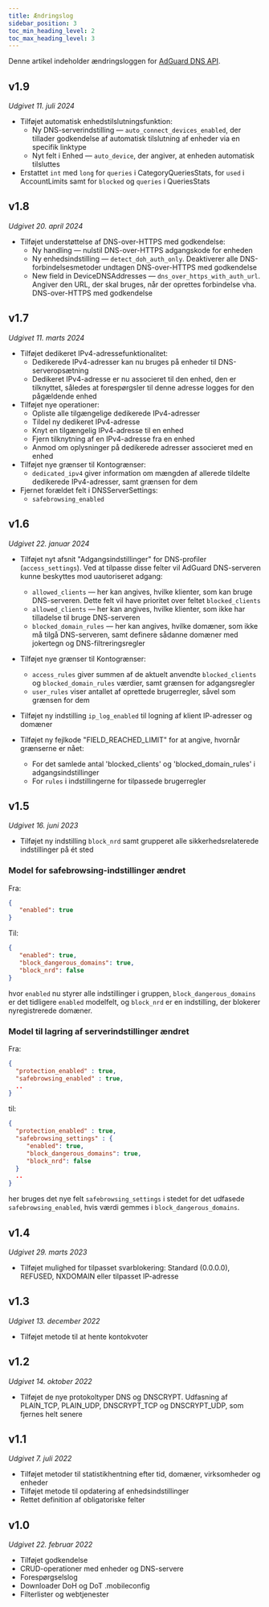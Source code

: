 ```yaml
---
title: Ændringslog
sidebar_position: 3
toc_min_heading_level: 2
toc_max_heading_level: 3
---
```


<!--
    Changelog is from here:
    https://api.adguard-dns.io/static/api/CHANGELOG.md
-->

Denne artikel indeholder ændringsloggen for [AdGuard DNS API](private-dns/api/overview.md).

## v1.9

_Udgivet 11. juli 2024_

- Tilføjet automatisk enhedstilslutningsfunktion:
  - Ny DNS-serverindstilling — `auto_connect_devices_enabled`, der tillader godkendelse af automatisk tilslutning af enheder via en specifik linktype
  - Nyt felt i Enhed — `auto_device`, der angiver, at enheden automatisk tilsluttes
- Erstattet `int` med `long` for `queries` i CategoryQueriesStats, for `used` i AccountLimits samt for `blocked` og `queries` i QueriesStats

## v1.8

_Udgivet 20. april 2024_

- Tilføjet understøttelse af DNS-over-HTTPS med godkendelse:
  - Ny handling — nulstil DNS-over-HTTPS adgangskode for enheden
  - Ny enhedsindstilling — `detect_doh_auth_only`. Deaktiverer alle DNS-forbindelsesmetoder undtagen DNS-over-HTTPS med godkendelse
  - New field in DeviceDNSAddresses — `dns_over_https_with_auth_url`. Angiver den URL, der skal bruges, når der oprettes forbindelse vha. DNS-over-HTTPS med godkendelse

## v1.7

_Udgivet 11. marts 2024_

- Tilføjet dedikeret IPv4-adressefunktionalitet:
  - Dedikerede IPv4-adresser kan nu bruges på enheder til DNS-serveropsætning
  - Dedikeret IPv4-adresse er nu associeret til den enhed, den er tilknyttet, således at forespørgsler til denne adresse logges for den pågældende enhed
- Tilføjet nye operationer:
  - Opliste alle tilgængelige dedikerede IPv4-adresser
  - Tildel ny dedikeret IPv4-adresse
  - Knyt en tilgængelig IPv4-adresse til en enhed
  - Fjern tilknytning af en IPv4-adresse fra en enhed
  - Anmod om oplysninger på dedikerede adresser associeret med en enhed
- Tilføjet nye grænser til Kontogrænser:
  - `dedicated_ipv4` giver information om mængden af allerede tildelte dedikerede IPv4-adresser, samt grænsen for dem
- Fjernet forældet felt i DNSServerSettings:
  - `safebrowsing_enabled`

## v1.6

_Udgivet 22. januar 2024_

- Tilføjet nyt afsnit "Adgangsindstillinger" for DNS-profiler (`access_settings`). Ved at tilpasse disse felter vil AdGuard DNS-serveren kunne beskyttes mod uautoriseret adgang:

  - `allowed_clients` — her kan angives, hvilke klienter, som kan bruge DNS-serveren. Dette felt vil have prioritet over feltet `blocked_clients`
  - `allowed_clients` — her kan angives, hvilke klienter, som ikke har tilladelse til bruge DNS-serveren
  - `blocked_domain_rules` — her kan angives, hvilke domæner, som ikke må tilgå DNS-serveren, samt definere sådanne domæner med jokertegn og DNS-filtreringsregler

- Tilføjet nye grænser til Kontogrænser:

  - `access_rules` giver summen af de aktuelt anvendte `blocked_clients` og `blocked_domain_rules` værdier, samt grænsen for adgangsregler
  - `user_rules` viser antallet af oprettede brugerregler, såvel som grænsen for dem

- Tilføjet ny indstilling `ip_log_enabled` til logning af klient IP-adresser og domæner

- Tilføjet ny fejlkode "FIELD_REACHED_LIMIT" for at angive, hvornår grænserne er nået:

  - For det samlede antal 'blocked_clients' og 'blocked_domain_rules' i adgangsindstillinger
  - For `rules` i indstillingerne for tilpassede brugerregler

## v1.5

_Udgivet 16. juni 2023_

- Tilføjet ny indstilling `block_nrd` samt grupperet alle sikkerhedsrelaterede indstillinger på ét sted

### Model for safebrowsing-indstillinger ændret

Fra:

```json
{
   "enabled": true
}
```

Til:

```json
{
   "enabled": true,
   "block_dangerous_domains": true,
   "block_nrd": false
}
```

hvor `enabled` nu styrer alle indstillinger i gruppen, `block_dangerous_domains` er det tidligere `enabled` modelfelt, og `block_nrd` er en indstilling, der blokerer nyregistrerede domæner.

### Model til lagring af serverindstillinger ændret

Fra:

```json
{
  "protection_enabled" : true,
  "safebrowsing_enabled" : true,
  ..
}
```

til:

```json
{
  "protection_enabled" : true,
  "safebrowsing_settings" : {
     "enabled": true,
     "block_dangerous_domains": true,
     "block_nrd": false
  }
  ..
}
```

her bruges det nye felt `safebrowsing_settings` i stedet for det udfasede `safebrowsing_enabled`, hvis værdi gemmes i `block_dangerous_domains`.

## v1.4

_Udgivet 29. marts 2023_

- Tilføjet mulighed for tilpasset svarblokering: Standard (0.0.0.0), REFUSED, NXDOMAIN eller tilpasset IP-adresse

## v1.3

_Udgivet 13. december 2022_

- Tilføjet metode til at hente kontokvoter

## v1.2

_Udgivet 14. oktober 2022_

- Tilføjet de nye protokoltyper DNS og DNSCRYPT. Udfasning af PLAIN_TCP, PLAIN_UDP, DNSCRYPT_TCP og DNSCRYPT_UDP, som fjernes helt senere

## v1.1

_Udgivet 7. juli 2022_

- Tilføjet metoder til statistikhentning efter tid, domæner, virksomheder og enheder
- Tilføjet metode til opdatering af enhedsindstillinger
- Rettet definition af obligatoriske felter

## v1.0

_Udgivet 22. februar 2022_

- Tilføjet godkendelse
- CRUD-operationer med enheder og DNS-servere
- Forespørgselslog
- Downloader DoH og DoT .mobileconfig
- Filterlister og webtjenester
